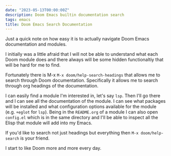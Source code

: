 ```yaml
---
date: "2023-05-13T00:00:00Z"
description: Doom Emacs builtin documentation search
tags: emacs
title: Doom Emacs Search Documentation
---
```


Just a quick note on how easy it is to actually navigate Doom Emacs documentation and modules.

I initially was a little afraid that I will not be able to understand what each Doom module does
and there always will be some hidden functionaltiy that will be hard for me to find.

Fortunately there is M-x `M-x doom/help-search-headings` that allows me to search through
Doom documentation. Specifically it allows me to search through org headings of the documentation.

I can easily find a module I'm interested in, let's say `lsp`.
Then I'll go there and I can see all the documentation of the module. I can see what packages will be installed and what configuration
options available for the module (e.g. `+eglot` for `lsp`).
Being in the `README.org` of a module I can also open `config.el` which is in the same directory and I'll be able to inspect
all the Elisp that module will add into my Emacs.


If you'd like to search not just headings but everything then `M-x doom/help-search` is your friend.

I start to like Doom more and more every day.
